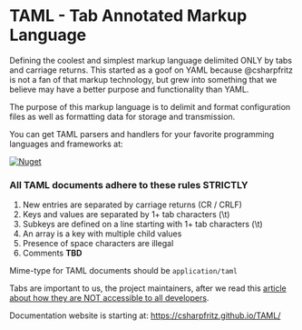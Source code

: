 # TAML - Tab Annotated Markup Language

Defining the coolest and simplest markup language delimited ONLY by tabs and carriage returns.  This started as a goof on YAML because @csharpfritz is not a fan of that markup technology, but grew into something that we believe may have a better purpose and functionality than YAML.

The purpose of this markup language is to delimit and format configuration files as well as formatting data for storage and transmission.

You can get TAML parsers and handlers for your favorite programming languages and frameworks at:

[![Nuget](https://img.shields.io/nuget/v/TAML?color=%239146FF)](https://www.nuget.org/packages/TAML/)

### All TAML documents adhere to these rules STRICTLY
1. New entries are separated by carriage returns (CR / CRLF)
1. Keys and values are separated by 1+ tab characters (\t)
1. Subkeys are defined on a line starting with 1+ tab characters (\t)
1. An array is a key with multiple child values
1. Presence of space characters are illegal
1. Comments **TBD**

Mime-type for TAML documents should be `application/taml`

Tabs are important to us, the project maintainers, after we read this [article about how they are NOT accessible to all developers](https://www.reddit.com/r/javascript/comments/c8drjo/nobody_talks_about_the_real_reason_to_use_tabs/).

Documentation website is starting at:  https://csharpfritz.github.io/TAML/
